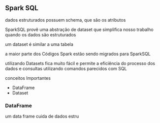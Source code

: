 ## Spark SQL

dados estruturados possuem schema, que são os atributos

SparkSQL provê uma abstração de dataset que simplifica nosso trabalho quando os dados são estruturados

um dataset é similar a uma tabela

a maior parte dos Códigos Spark estão sendo migrados para SparkSQL

utilizando Datasets fica muito fácil e permite a eficiência do processo dos dados e consultas utilizando comandos parecidos com SQL

conceitos Importantes

* DataFrame
* Dataset

### DataFrame

um data frame cuida de dados estru
